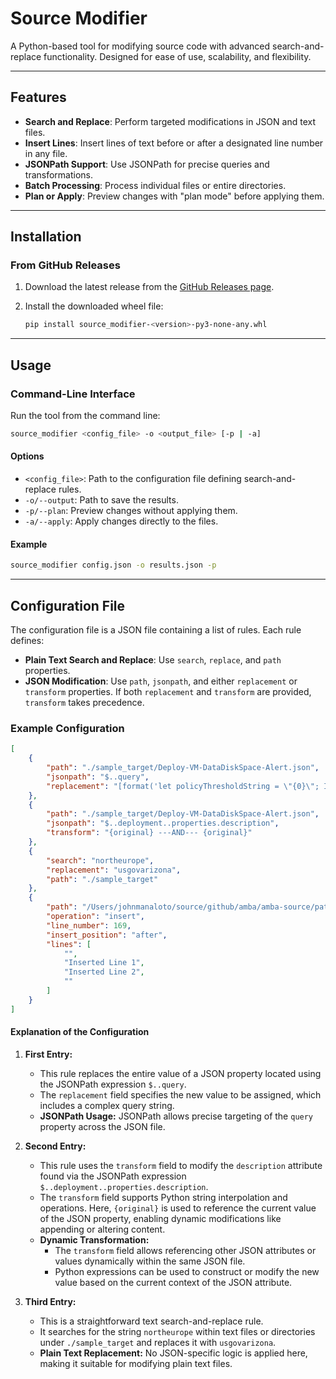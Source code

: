 # **Source Modifier**

A Python-based tool for modifying source code with advanced search-and-replace functionality. Designed for ease of use, scalability, and flexibility.

---

## **Features**
- **Search and Replace**: Perform targeted modifications in JSON and text files.
- **Insert Lines**: Insert lines of text before or after a designated line number in any file.
- **JSONPath Support**: Use JSONPath for precise queries and transformations.
- **Batch Processing**: Process individual files or entire directories.
- **Plan or Apply**: Preview changes with "plan mode" before applying them.

---

## **Installation**

### **From GitHub Releases**
1. Download the latest release from the [GitHub Releases page](https://github.com/manalotoj/source_modifier/releases).

2. Install the downloaded wheel file:
   ```bash
   pip install source_modifier-<version>-py3-none-any.whl
   ```

---

## **Usage**

### **Command-Line Interface**
Run the tool from the command line:
```bash
source_modifier <config_file> -o <output_file> [-p | -a]
```

#### **Options**
- `<config_file>`: Path to the configuration file defining search-and-replace rules.
- `-o/--output`: Path to save the results.
- `-p/--plan`: Preview changes without applying them.
- `-a/--apply`: Apply changes directly to the files.

#### **Example**
```bash
source_modifier config.json -o results.json -p
```

---

## **Configuration File**
The configuration file is a JSON file containing a list of rules. Each rule defines:
- **Plain Text Search and Replace**: Use `search`, `replace`, and `path` properties.
- **JSON Modification**: Use `path`, `jsonpath`, and either `replacement` or `transform` properties. If both `replacement` and `transform` are provided, `transform` takes precedence.

### **Example Configuration**
```json
[
    {
        "path": "./sample_target/Deploy-VM-DataDiskSpace-Alert.json",
        "jsonpath": "$..query",
        "replacement": "[format('let policyThresholdString = \"{0}\"; InsightsMetrics | where _ResourceId has \"Microsoft.Compute/virtualMachines\" | where Origin == \"vm.azm.ms\" | where Namespace == \"LogicalDisk\" and Name == \"FreeSpacePercentage\" | extend Disk=tostring(todynamic(Tags)[\"vm.azm.ms/mountId\"]) | where Disk !in (\"C:\\\",\"/\") | summarize AggregatedValue = avg(Val) by bin(TimeGenerated, 15m), Computer, _ResourceId, Disk | extend appliedThresholdString = policyThresholdString | extend appliedThreshold = toint(appliedThresholdString) | where AggregatedValue < appliedThreshold | project TimeGenerated, Computer, _ResourceId, Disk, AggregatedValue', parameters('threshold'))]"
    },
    {
        "path": "./sample_target/Deploy-VM-DataDiskSpace-Alert.json",
        "jsonpath": "$..deployment..properties.description",
        "transform": "{original} ---AND--- {original}"
    },
    { 
        "search": "northeurope", 
        "replacement": "usgovarizona", 
        "path": "./sample_target" 
    },
    {
        "path": "/Users/johnmanaloto/source/github/amba/amba-source/patterns/alz/templates/policySets.bicep",
        "operation": "insert",
        "line_number": 169,         
        "insert_position": "after",
        "lines": [
            "",
            "Inserted Line 1",
            "Inserted Line 2",
            ""
        ]
    }
]
```

#### **Explanation of the Configuration**

1. **First Entry:**
   - This rule replaces the entire value of a JSON property located using the JSONPath expression `$..query`.
   - The `replacement` field specifies the new value to be assigned, which includes a complex query string.
   - **JSONPath Usage:** JSONPath allows precise targeting of the `query` property across the JSON file.

2. **Second Entry:**
   - This rule uses the `transform` field to modify the `description` attribute found via the JSONPath expression `$..deployment..properties.description`.
   - The `transform` field supports Python string interpolation and operations. Here, `{original}` is used to reference the current value of the JSON property, enabling dynamic modifications like appending or altering content.
   - **Dynamic Transformation:**
     - The `transform` field allows referencing other JSON attributes or values dynamically within the same JSON file.
     - Python expressions can be used to construct or modify the new value based on the current context of the JSON attribute.

3. **Third Entry:**
   - This is a straightforward text search-and-replace rule.
   - It searches for the string `northeurope` within text files or directories under `./sample_target` and replaces it with `usgovarizona`.
   - **Plain Text Replacement:** No JSON-specific logic is applied here, making it suitable for modifying plain text files.

